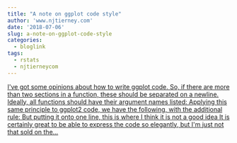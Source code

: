 ```yaml
---
title: "A note on ggplot code style"
author: 'www.njtierney.com'
date: '2018-07-06'
slug: a-note-on-ggplot-code-style
categories:
  - bloglink
tags:
  - rstats
  - njtierneycom
---
```


[I've got some opinions about how to write ggplot code. So, if there are more than two sections in a function, these should be separated on a newline. Ideally, all functions should have their argument names listed: Applying this same principle to ggplot2 code, we have the following, with the additional rule: But putting it onto one line, this is where I think it is not a good idea It is certainly great to be able to express the code so elegantly, but I'm just not that sold on the...<click to read more>](https://www.njtierney.com/post/2018/07/06/style-ggplot/)

